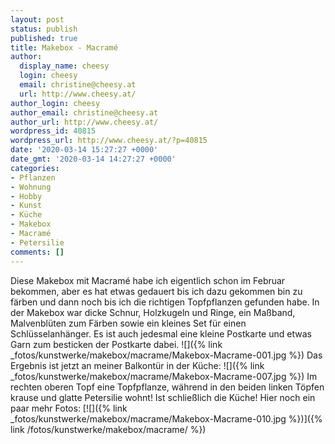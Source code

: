 ```yaml
---
layout: post
status: publish
published: true
title: Makebox - Macramé
author:
  display_name: cheesy
  login: cheesy
  email: christine@cheesy.at
  url: http://www.cheesy.at/
author_login: cheesy
author_email: christine@cheesy.at
author_url: http://www.cheesy.at/
wordpress_id: 40815
wordpress_url: http://www.cheesy.at/?p=40815
date: '2020-03-14 15:27:27 +0000'
date_gmt: '2020-03-14 14:27:27 +0000'
categories:
- Pflanzen
- Wohnung
- Hobby
- Kunst
- Küche
- Makebox
- Macramé
- Petersilie
comments: []
---
```

Diese Makebox mit Macramé habe ich eigentlich schon im Februar bekommen, aber es hat etwas gedauert bis ich dazu gekommen bin zu färben und dann noch bis ich die richtigen Topfpflanzen gefunden habe.
In der Makebox war dicke Schnur, Holzkugeln und Ringe, ein Maßband, Malvenblüten zum Färben sowie ein kleines Set für einen Schlüsselanhänger. Es ist auch jedesmal eine kleine Postkarte und etwas Garn zum besticken der Postkarte dabei.
![]({% link _fotos/kunstwerke/makebox/macrame/Makebox-Macrame-001.jpg %})
Das Ergebnis ist jetzt an meiner Balkontür in der Küche:
![]({% link _fotos/kunstwerke/makebox/macrame/Makebox-Macrame-007.jpg %})
Im rechten oberen Topf eine Topfpflanze, während in den beiden linken Töpfen krause und glatte Petersilie wohnt! Ist schließlich die Küche!
Hier noch ein paar mehr Fotos:
[![]({% link _fotos/kunstwerke/makebox/macrame/Makebox-Macrame-010.jpg %})]({% link /fotos/kunstwerke/makebox/macrame/ %})
